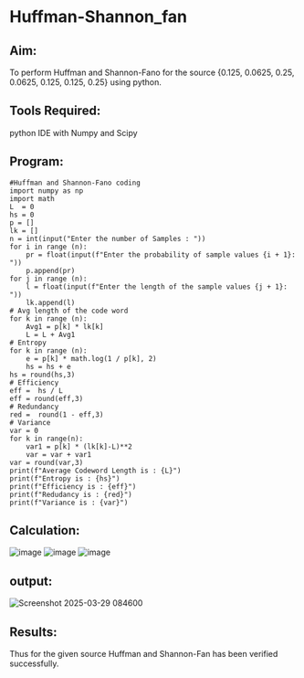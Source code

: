# Huffman-Shannon_fan
## Aim:
To perform Huffman and Shannon-Fano for the source {0.125, 0.0625, 0.25, 0.0625, 0.125, 0.125, 0.25} using python.

## Tools Required:
python IDE with Numpy and Scipy

## Program:
```
#Huffman and Shannon-Fano coding
import numpy as np
import math 
L  = 0
hs = 0
p = []
lk = []
n = int(input("Enter the number of Samples : "))
for i in range (n): 
    pr = float(input(f"Enter the probability of sample values {i + 1}: "))  
    p.append(pr)
for j in range (n): 
    l = float(input(f"Enter the length of the sample values {j + 1}: "))  
    lk.append(l)
# Avg length of the code word
for k in range (n):
    Avg1 = p[k] * lk[k]
    L = L + Avg1
# Entropy
for k in range (n):
    e = p[k] * math.log(1 / p[k], 2)
    hs = hs + e
hs = round(hs,3)
# Efficiency
eff =  hs / L
eff = round(eff,3)
# Redundancy 
red =  round(1 - eff,3) 
# Variance
var = 0
for k in range(n):
    var1 = p[k] * (lk[k]-L)**2
    var = var + var1
var = round(var,3)
print(f"Average Codeword Length is : {L}")
print(f"Entropy is : {hs}")
print(f"Efficiency is : {eff}")
print(f"Redudancy is : {red}")
print(f"Variance is : {var}")
```
## Calculation:
![image](https://github.com/user-attachments/assets/22dba0d2-c6f1-471b-9517-2a86c744aaa9)
![image](https://github.com/user-attachments/assets/3865abac-2eb6-482b-9df5-5ca111091e0b)
![image](https://github.com/user-attachments/assets/e233669d-bdeb-457d-8393-cc2aab6d8e75)

## output:
![Screenshot 2025-03-29 084600](https://github.com/user-attachments/assets/e629a17a-3d57-450c-a0c6-55af5c3dc553)

## Results:
Thus for the given source Huffman and Shannon-Fan has been verified successfully.


